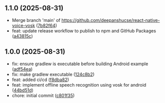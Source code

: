 ## 1.1.0 (2025-08-31)

* Merge branch 'main' of https://github.com/deepanshucse/react-native-voice-vosk ([7b82f64](https://github.com/deepanshucse/react-native-voice-vosk/commit/7b82f64))
* feat: update release workflow to publish to npm and GitHub Packages ([a43815c](https://github.com/deepanshucse/react-native-voice-vosk/commit/a43815c))

## 1.0.0 (2025-08-31)

* fix: ensure gradlew is executable before building Android example ([adf54ea](https://github.com/deepanshucse/react-native-voice-vosk/commit/adf54ea))
* fix: make gradlew executable ([124c8b2](https://github.com/deepanshucse/react-native-voice-vosk/commit/124c8b2))
* feat: added ci/cd ([f8dba82](https://github.com/deepanshucse/react-native-voice-vosk/commit/f8dba82))
* feat: implement offline speech recognition using vosk for android ([44bd51d](https://github.com/deepanshucse/react-native-voice-vosk/commit/44bd51d))
* chore: initial commit ([c801f35](https://github.com/deepanshucse/react-native-voice-vosk/commit/c801f35))
